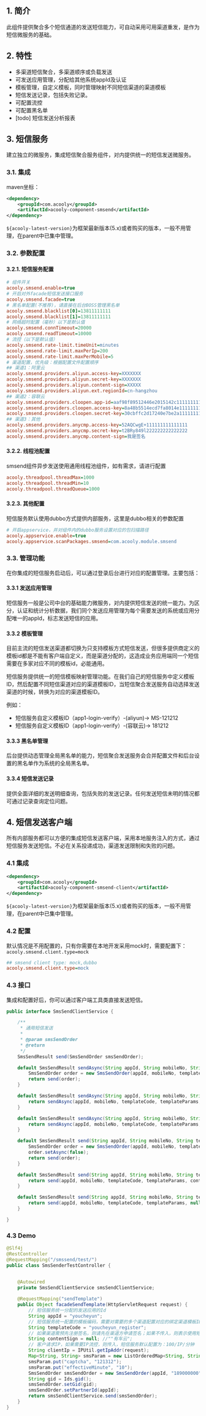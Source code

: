 <!-- title: 短信聚合组件  -->
<!-- type: app -->
<!-- author: zhangpu -->
<!-- date: 2020-05-21 -->
## 1. 简介

此组件提供聚合多个短信通道的发送短信能力，可自动采用可用渠道重发，是作为短信微服务的基础。

## 2. 特性

* 多渠道短信聚合，多渠道顺序或负载发送
* 可发送应用管理，分配给其他系统appId及认证
* 模板管理，自定义模板，同时管理映射不同短信渠道的渠道模板
* 短信发送记录，包括失败记录。
* 可配置流控
* 可配置黑名单
* [todo] 短信发送分析报表

## 3. 短信服务

建立独立的微服务，集成短信聚合服务组件，对内提供统一的短信发送微服务。

### 3.1. 集成

maven坐标：

```xml
<dependency>
    <groupId>com.acooly</groupId>
    <artifactId>acooly-component-smsend</artifactId>
</dependency>
```

`${acooly-latest-version}`为框架最新版本(5.x)或者购买的版本，一般不用管理，在parent中已集中管理。

### 3.2. 参数配置

#### 3.2.1. 短信服务配置

```ini
# 组件开关
acooly.smsend.enable=true
# 开启对外facade短信发送接口服务
acooly.smsend.facade=true
# 黑名单配置(不推荐)，请直接在后台BOSS管理黑名单
acooly.smsend.blacklist[0]=13811111111
acooly.smsend.blacklist[1]=13811111111
# 网络超时配置（毫秒）以下是默认值
acooly.smsend.connTimeout=20000
acooly.smsend.readTimeout=10000
# 流控（以下是默认值）
acooly.smsend.rate-limit.timeUnit=minutes
acooly.smsend.rate-limit.maxPerIp=200
acooly.smsend.rate-limit.maxPerMobile=5
# 渠道配置，优先级：根据配置文件配置顺序
## 渠道1：阿里云
acooly.smsend.providers.aliyun.access-key=XXXXXXX
acooly.smsend.providers.aliyun.secret-key=XXXXXXX
acooly.smsend.providers.aliyun.content-sign=XXXXX
acooly.smsend.providers.aliyun.ext.regionId=cn-hangzhou
## 渠道2：容联云
acooly.smsend.providers.cloopen.app-id=aaf98f89512446e2015142c111111111
acooly.smsend.providers.cloopen.access-key=8a48b5514ecd7fa8014e1111111111
acooly.smsend.providers.cloopen.secret-key=30cbffc2d17240e7be2a1111111111
## 渠道3：其他
acooly.smsend.providers.anycmp.access-key=52AQCwgE+111111111111111
acooly.smsend.providers.anycmp.secret-key=t2BRy849l222222222222222
acooly.smsend.providers.anycmp.content-sign=我是签名
```

#### 3.2.2. 线程池配置

smsend组件异步发送使用通用线程池组件，如有需求，请进行配置

```ini
acooly.threadpool.threadMax=1000
acooly.threadpool.threadMin=10
acooly.threadpool.threadQueue=1000
```

#### 3.2.3. 其他配置

短信服务默认使用dubbo方式提供内部服务，这里是dubbo相关的参数配置

```ini
# 开启appservice，并对组件内的dubbo服务设置对应的包扫描路径
acooly.appservice.enable=true
acooly.appservice.scanPackages.smsend=com.acooly.module.smsend
```

### 3.3. 管理功能

在你集成的短信服务启动后，可以通过登录后台进行对应的配置管理。主要包括：

#### 3.3.1 发送应用管理

短信服务一般是公司中台的基础能力微服务，对内提供短信发送的统一能力。为区分，认证和统计分析数据，我们同个发送应用管理为每个需要发送的系统或应用分配唯一的appId，标志发送短信的应用。

#### 3.3.2 模板管理

目前主流的短信发送渠道都切换为只支持模板方式短信发送，但很多提供商定义的模板id都是不能有客户端自定义，而是渠道分配的，这造成业务应用端同一个短信需要在多家对应不同的模板id，必能通用。

短信服务提供统一的短信模板映射管理功能。在我们自己的短信服务中定义模板ID，然后配置不同短信渠道对应的渠道模板ID，当短信聚合发送服务自动选择发送渠道的时候，转换为对应的渠道模板ID。

例如：
* 短信服务自定义模板ID（app1-login-verify）-(aliyun)-> MS-121212
* 短信服务自定义模板ID（app1-login-verify）-(容联云)-> 181212

#### 3.3.3 黑名单管理

后台提供动态管理全局黑名单的能力，短信聚合发送服务会合并配置文件和后台设置的黑名单作为系统的全局黑名单。

#### 3.3.4 短信发送记录

提供全面详细的发送明细查询，包括失败的发送记录。任何发送短信未明的情况都可通过记录查询定位问题。

## 4. 短信发送客户端

所有内部服务都可以方便的集成短信发送客户端，采用本地服务注入的方式，通过短信服务发送短信。不必在关系投递成功，渠道发送限制和失败的问题。

### 4.1 集成

```xml
<dependency>
    <groupId>com.acooly</groupId>
    <artifactId>acooly-component-smsend-client</artifactId>
</dependency>
```
`${acooly-latest-version}`为框架最新版本(5.x)或者购买的版本，一般不用管理，在parent中已集中管理。

### 4.2 配置

默认情况是不用配置的，只有你需要在本地开发采用mock时，需要配置下：`acooly.smsend.client.type=mock`

```ini
## smsend client type: mock,dubbo
acooly.smsend.client.type=mock
```

### 4.3 接口

集成和配置好后，你可以通过客户端工具类直接发送短信。

```java
public interface SmsSendClientService {

    /**
     * 通用短信发送
     *
     * @param smsSendOrder
     * @return
     */
    SmsSendResult send(SmsSendOrder smsSendOrder);

    default SmsSendResult sendAsync(String appId, String mobileNo, String templateCode, Map<String, String> templateParams, String contentSign, String clientIp) {
        SmsSendOrder order = new SmsSendOrder(appId, mobileNo, templateCode, templateParams, contentSign, clientIp);
        return send(order);
    }

    default SmsSendResult sendAsync(String appId, String mobileNo, String templateCode, Map<String, String> templateParams, String contentSign) {
        return sendAsync(appId, mobileNo, templateCode, templateParams, contentSign, null);
    }

    default SmsSendResult sendAsync(String appId, String mobileNo, String templateCode, Map<String, String> templateParams) {
        return sendAsync(appId, mobileNo, templateCode, templateParams, null, null);
    }

    default SmsSendResult send(String appId, String mobileNo, String templateCode, Map<String, String> templateParams, String contentSign, String clientIp) {
        SmsSendOrder order = new SmsSendOrder(appId, mobileNo, templateCode, templateParams, contentSign, clientIp);
        order.setAsync(false);
        return send(order);
    }

    default SmsSendResult send(String appId, String mobileNo, String templateCode, Map<String, String> templateParams, String contentSign) {
        return send(appId, mobileNo, templateCode, templateParams, contentSign, null);
    }

    default SmsSendResult send(String appId, String mobileNo, String templateCode, Map<String, String> templateParams) {
        return send(appId, mobileNo, templateCode, templateParams, null, null);
    }

}
```

### 4.3 Demo

```java
@Slf4j
@RestController
@RequestMapping("/smssend/test/")
public class SmsSenderTestController {


    @Autowired
    private SmsSendClientService smsSendClientService;
    
    @RequestMapping("sendTemplate")
    public Object facadeSendTemplate(HttpServletRequest request) {
        // 短信服务统一分配的发送应用的Id
        String appId = "youcheyun";
        // 短信服务统一配置的模板编码，需要对需要的多个渠道配置对应的绑定渠道模板ID
        String templateCode = "youcheyun_register";
        // 如果渠道需预先注册签名，则请先在渠道方申请签名；如果不传入，则表示使用短信服务的渠道默认配置，建议都传入
        String contentSign = null; //""有车云";
        // 客户请求IP，如果需要IP流控，则传入，短信服务默认配置为：100/IP/分钟
        String clientIp = IPUtil.getIpAddr(request);
        Map<String, String> smsParam = new ListOrderedMap<String, String>();
        smsParam.put("captcha", "121312");
        smsParam.put("effectiveMinute", "10");
        SmsSendOrder smsSendOrder = new SmsSendOrder(appId, "189000000", templateCode, smsParam, contentSign, clientIp);
        String gid = Ids.gid();
        smsSendOrder.setGid(gid);
        smsSendOrder.setPartnerId(appId);
        return smsSendClientService.send(smsSendOrder);
    }
}
```
